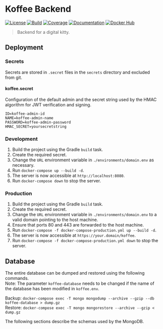 # Koffee Backend

<p align="left">
    <a href="https://www.apache.org/licenses/LICENSE-2.0"><img alt="License" src="https://img.shields.io/github/license/koffee-project/koffee-backend?color=e9d0b9&style=for-the-badge"></a>
    <a href="https://travis-ci.com/koffee-project/koffee-backend"><img alt="Build" src="https://img.shields.io/travis/com/koffee-project/koffee-backend?color=a9755c&style=for-the-badge"></a>
    <a href="https://codecov.io/gh/koffee-project/koffee-backend"><img alt="Coverage" src="https://img.shields.io/codecov/c/github/koffee-project/koffee-backend?color=b4534b&style=for-the-badge"></a>
    <a href="https://koffee.yeger.eu"><img alt="Documentation" src="https://img.shields.io/badge/Documentation-Available-blue?color=bc9a7c&style=for-the-badge"></a>
    <a href="https://hub.docker.com/repository/docker/deryeger/koffee-backend"><img alt="Docker Hub" src="https://img.shields.io/docker/v/deryeger/koffee-backend?label=Docker%20Hub&sort=date&color=e4d2cf&style=for-the-badge"></a>
</p>

> Backend for a digital kitty.

## Deployment

### Secrets

Secrets are stored in `.secret` files in the `secrets` directory and excluded from git.

#### koffee.secret

Configuration of the default admin and the secret string used by the HMAC algorithm for JWT verification and signing.

```
ID=koffee-admin-id
NAME=koffee-admin-name
PASSWORD=koffee-admin-password
HMAC_SECRET=yoursecretstring
```

### Development

1. Build the project using the Gradle `build` task.
2. Create the required secret.
3. Change the `URL` environment variable in `./environments/domain.env` as necessary.
4. Run `docker-compose up --build -d`.
5. The server is now accessible at `http://localhost:8080`.
6. Run `docker-compose down` to stop the server.

### Production

1. Build the project using the Gradle `build` task.
2. Create the required secret.
3. Change the `URL` environment variable in `./environments/domain.env` to a valid domain pointing to the host machine.
4. Ensure that ports 80 and 443 are forwarded to the host machine.
5. Run `docker-compose -f docker-compose-production.yml up --build -d`.
6. The server is now accessible at `https://your.domain/koffee`.
7. Run `docker-compose -f docker-compose-production.yml down` to stop the server.

## Database

The entire database can be dumped and restored using the following commands.\
Note: The parameter `koffee-database` needs to be changed if the name of the database has been modified in `koffee.env`.

Backup: `docker-compose exec -T mongo mongodump --archive --gzip --db koffee-database > dump.gz`\
Restore: `docker-compose exec -T mongo mongorestore --archive --gzip < dump.gz`

The following sections describe the schemas used by the MongoDB.
